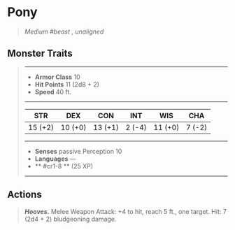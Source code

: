 # Pony
>*Medium #beast , unaligned*
## Monster Traits
>___
>- **Armor Class** 10
>- **Hit Points** 11 (2d8 + 2)
>- **Speed** 40 ft.
>___
>|STR|DEX|CON|INT|WIS|CHA|
>|:---:|:---:|:---:|:---:|:---:|:---:|
>|15 (+2)|10 (+0)|13 (+1)|2 (-4)|11 (+0)|7 (-2)|
>___
>- **Senses** passive Perception 10
>- **Languages** —
>- ** #cr1-8 ** (25 XP)
>___
## Actions
>***Hooves.*** Melee Weapon Attack: +4 to hit, reach 5 ft., one target. Hit: 7 (2d4 + 2) bludgeoning damage.